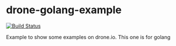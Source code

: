 drone-golang-example
====================
[![Build Status](http://130.211.79.25:8080/github.com/bashtian/drone-golang-example/status.svg?branch=master)](http://130.211.79.25:8080/github.com/bashtian/drone-golang-example)

Example to show some examples on drone.io. This one is for golang
